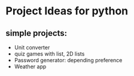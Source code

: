 # Project Ideas for python

## simple projects:
- Unit converter
- quiz games with list, 2D lists
- Password generator: depending preference
- Weather app